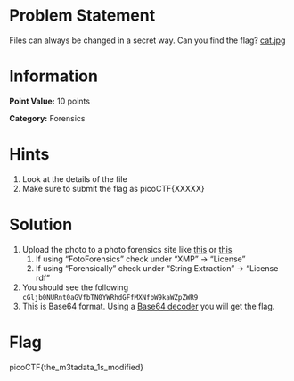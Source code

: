 # **Problem Statement**

Files can always be changed in a secret way. Can you find the flag? [cat.jpg](https://mercury.picoctf.net/static/a614a27d4cb251d04c7d2f3f3f76a965/cat.jpg)

# Information

**Point Value:** 10 points

**Category:** Forensics

# Hints

1. Look at the details of the file
2. Make sure to submit the flag as picoCTF{XXXXX}

# Solution

1. Upload the photo to a photo forensics site like [this](https://fotoforensics.com/) or [this](https://29a.ch/photo-forensics/)
    1. If using “FotoForensics” check under “XMP” → “License”
    2. If using “Forensically” check under “String Extraction” → “License rdf”
2. You should see the following `cGljb0NURnt0aGVfbTN0YWRhdGFfMXNfbW9kaWZpZWR9`
3. This is Base64 format. Using a [Base64 decoder](https://www.base64decode.org/) you will get the flag.

# Flag

picoCTF{the_m3tadata_1s_modified}
